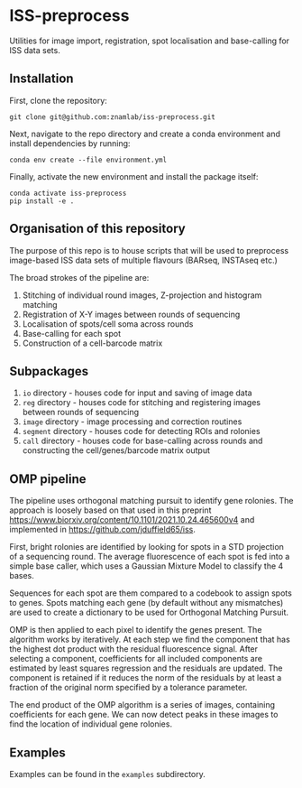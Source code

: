 # ISS-preprocess
Utilities for image import, registration, spot localisation and base-calling for ISS data sets.

## Installation
First, clone the repository:
```
git clone git@github.com:znamlab/iss-preprocess.git
```

Next, navigate to the repo directory and create a conda environment and install dependencies by running:
```
conda env create --file environment.yml
```

Finally, activate the new environment and install the package itself:
```
conda activate iss-preprocess
pip install -e .
```

## Organisation of this repository

The purpose of this repo is to house scripts that will be used to preprocess image-based ISS data sets of multiple flavours (BARseq, INSTAseq etc.)

The broad strokes of the pipeline are:

1. Stitching of individual round images, Z-projection and histogram matching
2. Registration of X-Y images between rounds of sequencing
3. Localisation of spots/cell soma across rounds
4. Base-calling for each spot
5. Construction of a cell-barcode matrix

## Subpackages

1. `io` directory - houses code for input and saving of image data
2. `reg` directory - houses code for stitching and registering images between rounds of sequencing
3. `image` directory - image processing and correction routines
4. `segment` directory - houses code for detecting ROIs and rolonies
5. `call` directory - houses code for base-calling across rounds and constructing the cell/genes/barcode matrix output

## OMP pipeline

The pipeline uses orthogonal matching pursuit to identify gene rolonies. The approach
is loosely based on that used in this preprint https://www.biorxiv.org/content/10.1101/2021.10.24.465600v4
and implemented in https://github.com/jduffield65/iss.

First, bright rolonies are identified by looking for spots in a STD projection
of a sequencing round. The average fluorescence of each spot is fed into a simple
base caller, which uses a Gaussian Mixture Model to classify the 4 bases.

Sequences for each spot are them compared to a codebook to assign spots to genes.
Spots matching each gene (by default without any mismatches) are used to create 
a dictionary to be used for Orthogonal Matching Pursuit. 

OMP is then applied to each pixel to identify the genes present. 
The algorithm works by iteratively. At each step we find the component that has
the highest dot product with the residual fluorescence signal. After selecting
a component, coefficients for all included components are estimated by least
squares regression and the residuals are updated. The component is retained
if it reduces the norm of the residuals by at least a fraction of the original
norm specified by a tolerance parameter.

The end product of the OMP algorithm is a series of images, containing coefficients
for each gene. We can now detect peaks in these images to find the location of 
individual gene rolonies.

## Examples
Examples can be found in the `examples` subdirectory.